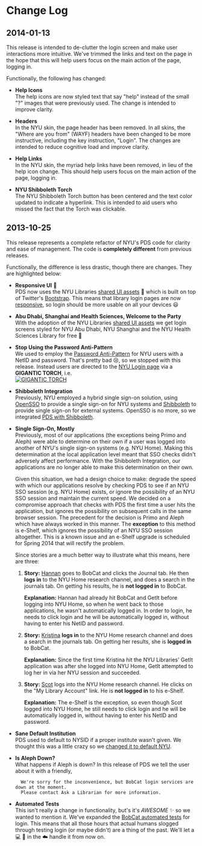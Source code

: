 # Change Log

## 2014-01-13
This release is intended to de-clutter the login screen and make user interactions more intuitive.
We've trimmed the links and text on the page in the hope that this will help users
focus on the main action of the page, logging in.

Functionally, the following has changed:

- __Help Icons__  
  The help icons are now styled text that say "help" instead of the small "?" images that were previously used.
  The change is intended to improve clarity.

- __Headers__  
  In the NYU skin, the page header has been removed.
  In all skins, the "Where are you from" (WAYF) headers have been changed to be more instructive,
  including the key instruction, "Login".
  The changes are intended to reduce cognitive load and improve clarity.

- __Help Links__  
  In the NYU skin, the myriad help links have been removed, in lieu of the help icon change.
  This should help users focus on the main action of the page, logging in.

- __NYU Shibboleth Torch__  
  The NYU Shibboleth Torch button has been centered and the text color updated to indicate a hyperlink.
  This is intended to aid users who missed the fact that the Torch was clickable.

## 2013-10-25
This release represents a complete refactor of NYU's PDS code for
clarity and ease of management. The code is __completely different__
from previous releases.

Functionally, the difference is less drastic, though there are changes.
They are highlighted below:

- __Responsive UI__ :iphone:  
  PDS now uses the NYU Libraries [shared UI assets](https://github.com/NYULibraries/nyulibraries_assets)
  :gem: which is built on top of Twitter's [Bootstrap](http://getbootstrap.com/2.3.2/).
  This means that library login pages are now [responsive](http://en.wikipedia.org/wiki/Responsive_web_design),
  so login should be more usable on all your devices :smiley:

- __Abu Dhabi, Shanghai and Health Sciences, Welcome to the Party__  
  With the adoption of the NYU Libraries [shared UI assets](https://github.com/NYULibraries/nyulibraries_assets)
  we get login screens styled for NYU Abu Dhabi, NYU Shanghai and the NYU Health Sciences Library for free :tada:

- __Stop Using the Password Anti-Pattern__  
  We used to employ the [Password Anti-Pattern](http://adactio.com/journal/1357/) for NYU users with a NetID and password.
  That's pretty bad :cry:, so we stopped with this release. Instead users are directed to the
  [NYU Login page](https://login.nyu.edu/sso/UI/Login) via a __GIGANTIC TORCH__, i.e.  
  [![GIGANTIC TORCH](https://raw.github.com/NYULibraries/pds-custom/master/assets/images/nyu.png "GIGANTIC TORCH")](https://pdsdev.library.nyu.edu/pds)

- __Shibboleth Integration__  
  Previously, NYU employed a hybrid single sign-on solution, using [OpenSSO](http://en.wikipedia.org/wiki/OpenSSO)
  to provide a single sign-on for NYU systems and [Shibboleth](http://shibboleth.net/) to provide single sign-on
  for external systems. OpenSSO is no more, so we integrated
  [PDS with Shibboleth](https://github.com/NYULibraries/pds-custom/wiki/NYU-Shibboleth-Integration).

- __Single Sign-On, Mostly__  
  Previously, most of our applications (the exceptions being Primo and Aleph) were able to determine on their
  own if a user was logged into another of NYU's single sign-on systems (e.g. NYU Home). Making this determination
  at the local application level meant that SSO checks didn't adversely affect performance. With the Shibboleth
  Integration, our applications are no longer able to make this determination on their own.

  Given this situation, we had a design choice to make: degrade the speed with which our applications resolve by
  checking PDS to see if an NYU SSO session (e.g. NYU Home) exists, or ignore the possibility of an NYU SSO session
  and maintain the current speed. We decided on a compromise approach that checks with PDS the first time a user hits
  the application, but ignores the possibility on subsequent calls in the same browser session. The precedent for
  the decision is Primo and Aleph which have always worked in this manner.  The __exception__ to this method is e-Shelf,
  which ignores the possibility of an NYU SSO session altogether. This is a known issue and an e-Shelf upgrade is
  scheduled for Spring 2014 that will rectify the problem.

  Since stories are a much better way to illustrate what this means, here are three:  
  1. __Story:__ [Hannan](https://github.com/hab278) goes to BobCat and clicks the Journal tab.
     He then __logs in__ to the NYU Home research channel, and does a search in the journals tab.
     On getting his results, he is __not logged in__ to BobCat.

     __Explanation:__ Hannan had already hit BobCat and GetIt before logging into NYU Home, so when he went
     back to those applications, he wasn't automatically logged in.  In order to login, he needs to click login and
     he will be automatically logged in, without having to enter his NetID and password.  
  2. __Story:__ [Kristina](https://github.com/kristinarose) __logs in__ to the NYU Home research channel
     and does a search in the journals tab. On getting her results, she is __logged in__ to BobCat.

     __Explanation:__ Since the first time Kristina hit the NYU Libraries' GetIt application was after she
     logged into NYU Home, GetIt attempted to log her in via her NYU session and succeeded.
  3. __Story:__ [Scot](https://github.com/scotdalton) logs into the NYU Home research channel.  He clicks on the "My Library Account" link.
     He is __not logged in__ to his e-Shelf.

     __Explanation:__ The e-Shelf is the exception, so even though Scot logged into NYU Home, he still needs to click
     login and he will be automatically logged in, without having to enter his NetID and password.

- __Sane Default Institution__  
  PDS used to default to NYSID if a proper institute wasn't given.  We thought this was a little crazy so we
  [changed it to default NYU](https://github.com/NYULibraries/pds/blob/development/program/PDSTabService.pm#L252).

- __Is Aleph Down?__  
  What happens if Aleph is down? In this release of PDS we tell the user about it with a friendly,  

        We're sorry for the inconvenience, but BobCat login services are down at the moment.
        Please contact Ask a Librarian for more information.

- __Automated Tests__  
  This isn't really a change in functionality, but's it's _AWESOME_ :sparkles: so we wanted to mention it.
  We've expanded the [BobCat automated tests](https://github.com/NYULibraries/bobcat_automated_tests)
  for login. This means that all those hours that actual humans slogged through testing login (or maybe didn't)
  are a thing of the past.  We'll let a :computer: :monkey: in the :cloud: handle it from now on.
